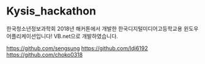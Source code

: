 # Kysis_hackathon
한국청소년정보과학회 2018년 해커톤에서 개발한 한국디지털미디어고등학교용 윈도우 어플리케이션입니다!
VB.net으로 개발하였습니다.


https://github.com/sengsung
https://github.com/ldj6192
https://github.com/choko0318
